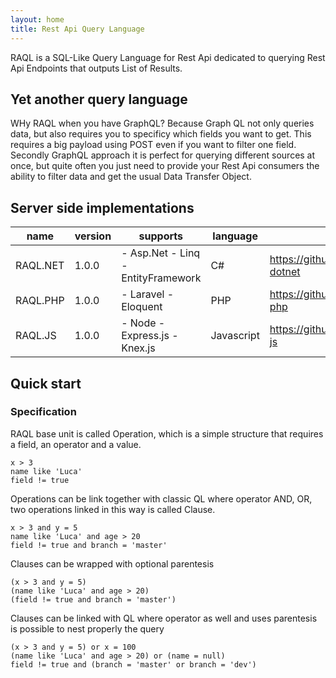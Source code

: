 ```yaml
---
layout: home
title: Rest Api Query Language
---
```


RAQL is a SQL-Like Query Language for Rest Api dedicated to querying Rest Api Endpoints that outputs List of Results.

## Yet another query language
WHy RAQL when you have GraphQL? Because Graph QL not only queries data, but also requires you to specificy which fields you want to get. 
This requires a big payload using POST even if you want to filter one field. Secondly GraphQL approach it is perfect for querying different sources at once, 
but quite often you just need to provide your Rest Api consumers the ability to filter data and get the usual Data Transfer Object.

## Server side implementations

| name     | version | supports                           | language   | repo                                      |
|----------|---------|------------------------------------|------------|-------------------------------------------|
| RAQL.NET |  1.0.0  | - Asp.Net - Linq - EntityFramework | C#         | https://github.com/lucafabbri/raql-dotnet |
| RAQL.PHP |  1.0.0  | - Laravel - Eloquent               | PHP        | https://github.com/lucafabbri/raql-php    |
| RAQL.JS  |  1.0.0  | - Node - Express.js - Knex.js      | Javascript | https://github.com/lucafabbri/raql-js     |

## Quick start
### Specification
RAQL base unit is called Operation, which is a simple structure that requires a field, an operator and a value. 
```
x > 3
name like 'Luca'
field != true
```
Operations can be link together with classic QL where operator AND, OR, two operations linked in this way is called Clause. 
```
x > 3 and y = 5
name like 'Luca' and age > 20
field != true and branch = 'master'
```
Clauses can be wrapped with optional parentesis
```
(x > 3 and y = 5)
(name like 'Luca' and age > 20)
(field != true and branch = 'master')
```
Clauses can be linked with QL where operator as well and uses parentesis is possible to nest properly the query
```
(x > 3 and y = 5) or x = 100
(name like 'Luca' and age > 20) or (name = null)
field != true and (branch = 'master' or branch = 'dev')
```

